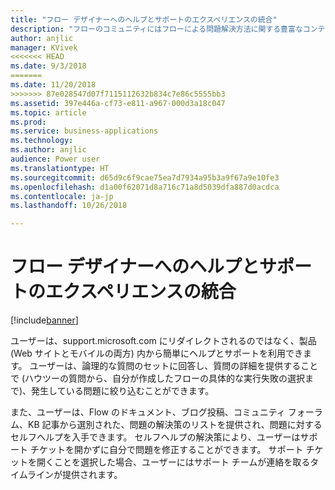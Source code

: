 ```yaml
---
title: "フロー デザイナーへのヘルプとサポートのエクスペリエンスの統合"
description: "フローのコミュニティにはフローによる問題解決方法に関する豊富なコンテンツがあり、新しいサポート エクスペリエンスでは、サポート チケットを開くことなく、インラインでソリューションを簡単に検索できます。"
author: anjlic
manager: KVivek
<<<<<<< HEAD
ms.date: 9/3/2018
=======
ms.date: 11/20/2018
>>>>>>> 87e028547d07f7115112632b834c7e86c5555bb3
ms.assetid: 397e446a-cf73-e811-a967-000d3a18c047
ms.topic: article
ms.prod: 
ms.service: business-applications
ms.technology: 
ms.author: anjlic
audience: Power user
ms.translationtype: HT
ms.sourcegitcommit: d65d9c6f9cae75ea7d7934a95b3a9f67a9e10fe3
ms.openlocfilehash: d1a00f62071d8a716c71a8d5039dfa887d0acdca
ms.contentlocale: ja-jp
ms.lasthandoff: 10/26/2018

---
```

# <a name="integrated-help-and-support-experience-in-flow-designer"></a>フロー デザイナーへのヘルプとサポートのエクスペリエンスの統合


[!include[banner](../../includes/banner.md)]

ユーザーは、support.microsoft.com にリダイレクトされるのではなく、製品 (Web サイトとモバイルの両方) 内から簡単にヘルプとサポートを利用できます。 ユーザーは、論理的な質問のセットに回答し、質問の詳細を提供することで (ハウツーの質問から、自分が作成したフローの具体的な実行失敗の選択まで)、発生している問題に絞り込むことができます。 

また、ユーザーは、Flow のドキュメント、ブログ投稿、コミュニティ フォーラム、KB 記事から選別された、問題の解決策のリストを提供され、問題に対するセルフヘルプを入手できます。 セルフヘルプの解決策により、ユーザーはサポート チケットを開かずに自分で問題を修正することができます。 サポート チケットを開くことを選択した場合、ユーザーにはサポート チームが連絡を取るタイムラインが提供されます。 

